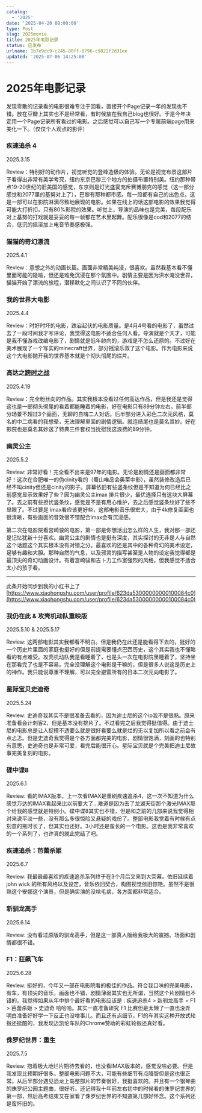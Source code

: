 ```yaml
---
catalog:
  - '2025'
date: '2025-04-20 08:00:00'
type: Post
slug: 2025movie
title: 2025年电影记录
status: 已发布
urlname: 1b7e9dc9-c245-80ff-8796-c9822f2d31ee
updated: '2025-07-06 14:25:00'
---
```


# 2025年电影记录


发现零散的记录看的电影很难专注于回看，直接开个Page记录一年的发现也不错。放在豆瓣上其实也不是经常看，有时候放在我自己blog也很好。于是今年决定用一个Page记录所有看过的电影。之后感觉可以自己写一个专属前端page用来美化一下。（仅仅个人观点的影评）


### 疾速追杀 4


2025.3.15


Review：特别好的动作片，视觉听觉的登峰造极的体验。无论是视觉布景这部片子看得出非常有美学考究，纽约东京巴黎三个地方的拍摄布置特别美。纽约那种带点19-20世纪的旧美国的感觉，东京则是灯光盛宴充斥赛博朋克的感觉（这一部分感觉和2077里的基努对上了），巴黎有那种都市感。每一段都有自己的出色点，这是一部可以在影院淋漓尽致地展现的电影。如果在线上的话这部电影的效果我觉得可能大打折扣，只有80%影院的效果。听觉上，导演的品味也是完美，每段配乐对上基努的打戏就是妥妥的每一帧都在艺术里起舞。配乐很像是cod和2077的结合，低沉的摇滚加上电音节奏感极强。


### 猫猫的奇幻漂流


2025.4.1


Review：意想之外的动画长篇。画面非常精美纯浸，很喜欢。虽然我基本看不懂里面可能的隐喻，但还是难免沉浸在那个氛围中。剧情主要是因为洪水淹没世界，猫猫开始了漂流的旅程，潜移默化之间认识了不同的伙伴。


### 我的世界大电影


2025.4.4


Review：时好时坏的电影，跌宕起伏的电影质量。是4月4号看的电影了，虽然过去了一段时间我才写评论，我觉得这电影不适合任何人看。导演就是个天才，可能是我不懂游戏改编电影了，剧情就是低年龄向的，游戏是不怎么还原的。不过好在美术展现了一个写实的minecraft世界，部分摇滚乐救了这个电影。作为电影来说这个大电影抛开我的世界基本就是个彻头彻尾的烂片。


### 高达之[跨时之战](https://www.douban.com/doubanapp/dispatch?uri=%2Fmovie%2F37143373)


2025.4.19


Review：完全粉丝向的作品。其实我根本没看过任何高达作品，但是我还是觉得这也是一部彻头彻尾的看着都能睡着的电影，好在电影只有89分钟左右。前半部分场景不超过3个画面，无聊的自嗨二人对话。后半部分进入彩色二次元风格，莫名的中二病看的我想晕，无法理解里面的剧情逻辑。就连结尾也是莫名其妙。好在影院也是莫名其妙送了特典三件套权当抚慰我这浪费的89分钟。


### 幽灵公主


2025.5.2


Review: 非常好看！完全看不出来是97年的电影。无论是剧情还是画面都非常好！这次在合肥唯一的伪cinity看的（蜀山唯品会奥莱中影），虽然装修改造后已经不叫cinity但还是cinity的影子。屏幕依旧有些竖条纹但是不知道为何已经比之前感觉显示效果好了些？因为幽灵公主imax 排片很少，最优选择只有这块大屏幕了。去之前有些担忧竖条纹，感觉是不是有用心维护，去之后感觉竖条纹好了些不显眼了。不过要是 imax看应该更好些，这部电影音乐很宏大，由于4k修复画面也很清晰，有些画面的音效很不错配合imax会有沉浸感。



第二次在电影院看宫崎骏的电影，第一部是你想活出怎么样的人生，我对那一部还是记忆犹新十分喜欢。幽灵公主的剧情也是挺有深度，其实探讨的无非是人与自然这个话题这个其实根本没有对错之分。最喜欢的还是其中的各种奇幻的美术设定，足够有趣和大胆。那种自然的气息，以及邪灵的描写甚至是人物的设定我觉得都是最顶尖的奇幻动画设计。有着宫崎骏和吉卜力工作室强烈的风格，但我感觉不适合太小的孩子看。



---


此条开始同步到我的小红书上了[https://www.xiaohongshu.com/user/profile/623da53000000000100084c0](https://www.xiaohongshu.com/user/profile/623da53000000000100084c0)


### 我仍在此 & 攻壳机动队重映版


2025.5.10 & 2025.5.17


Review:  这两部电影其实我都看不明白。但是我仍在此还是能看得下去的，挺好的一个历史片里面的家庭也挺好的但是前提需要懂点巴西历史，这个其实我也不懂略看的有点难受。攻壳机动队我是看睡着了，也是头一次在电影院里睡着了，坚持坐在那看完了也是不容易。完全没理解这个电影是干嘛的，但是很多人说这是历史上的神作。我只能说尊重不理解，可以完全避雷所有的日本二次元向电影了。


### 星际宝贝史迪奇


2025.5.24


Review: 史迪奇我其实不是很准备去看的，因为迪士尼的这个ip我不是很熟。原来准备看会计刺客2，但是基本没有排片了。不过看完之后我觉得挺值得。由于迪士尼的电影总是让人捉摸不透要么就是很好看要么就是烂的无以复加所以看之前会有点忐忑。但是史迪奇我觉得是个各方面都完美的电影，剧情很饱满，刻画的也特别有意思，史迪奇也是非常可爱，看完后能很开心。星际宝贝就是个完美把迪士尼故事完美复刻的电影。


### 碟中谍8


2025.6.1


Review: 看的IMAX版本，上一次看IMAX是重刷疾速追杀4，这一次不知道为什么感觉万达的IMAX看起来比以前要大了…难道是因为去了龙湖天街那个激光IMAX那个给我的感觉就是特别小。碟中谍8其实也不错，但是和之前的几部来说我觉得相对来说平淡一些，没有那么多很惊险又悬疑的戏份了。整部电影我觉着有时候有点刻意的拖时长了，但其实也还好。3小时还是蛮长的一个电影。这也是我非常喜欢的一个系列了，也许真的就此完结了吧。


### 疾速追杀：芭蕾杀姬


2025.6.7


Review: 我最最最喜欢的疾速追杀系列终于在3个月后又来到大荧幕。依旧延续着 john wick 的所有风格以及设定，音乐依旧契合，构图视觉依旧惊艳。虽然不是很熟这个安娜这个演员，但是确实演的没啥毛病，各方面都非常适合。


### 新驯龙高手


2025.6.14


Review:  没有看过原版的驯龙高手，但是这一部真人版给我极大的震撼。场面和剧情都很不错。


### F1：狂飙飞车


2025.6.28


Review: 挺好的，今年又一部在电影院看的极佳的作品。符合我口味的完美电影，有车，有顶尖的音乐，画面也不错，剧情薄弱其实也无所谓，当然这个片剧情也不错的。我觉得如果从年中排个最好看的电影应该是 : 疾速追杀4 > 新驯龙高手 = F1 > 芭蕾杀姬 > 史迪奇 哈哈哈。其实一直准备研究 F1 比赛但是太懒了一直也没弄明白准备好好学一下反正也没啥事儿。而且还有点细节，F1的车其实这种开放式轮毂还挺酷的，我发现迈凯伦车队的Chrome赞助的彩虹轮毂还真好看。


### 侏罗纪世界：重生


2025.7.5


Review:  抱着极大地烂片期待去看的，也没看IMAX版本的，感觉没啥必要。但是我发现比预期好很多。整部电影问题不大，可能有些细节有点降智但是这也很正常。从后半部分遇见恐龙上岛整部片的节奏很好，我挺喜欢的。并且有一个钢琴曲的侏罗纪公园主题曲，很好听。还记得我十年前左右初中的时候看的侏罗纪世界的第一部，然后高考结束又在家看了侏罗纪世界的不知道第几部好怀念。这个系列还是蛮怀旧的。

